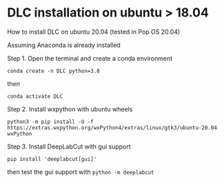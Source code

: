 # DLC installation on ubuntu > 18.04

How to install DLC on ubuntu 20.04 (tested in Pop OS 20.04)

Assuming Anaconda is already installed

Step 1. Open the terminal and create a conda environment

`conda create -n DLC python=3.8`

then

`conda activate DLC`

Step 2. Install wxpython with ubuntu wheels

`python3 -m pip install -U -f https://extras.wxpython.org/wxPython4/extras/linux/gtk3/ubuntu-20.04 wxPython`

Step 3. Install DeepLabCut with gui support

`pip install 'deeplabcut[gui]'`

then test the gui support with `python -m deeplabcut`

